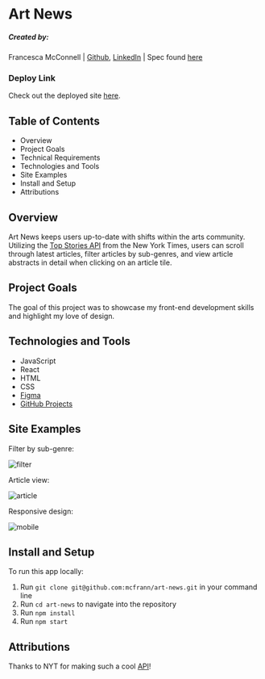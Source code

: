 # Art News

##### Created by:

Francesca McConnell | [Github](https://github.com/mcfrann), [LinkedIn](https://www.linkedin.com/in/francesca-mcconnell/)
| Spec found [here](https://mod4.turing.edu/projects/take_home/take_home_fe)

### Deploy Link

Check out the deployed site [here](https://your-art-news.herokuapp.com/).

## Table of Contents

- Overview
- Project Goals
- Technical Requirements
- Technologies and Tools
- Site Examples
- Install and Setup
- Attributions

## Overview

Art News keeps users up-to-date with shifts within the arts community. Utilizing the [Top Stories API](https://developer.nytimes.com/docs/top-stories-product/1/overview) from the New York Times, users can scroll through latest articles, filter articles by sub-genres, and view article abstracts in detail when clicking on an article tile.

## Project Goals

The goal of this project was to showcase my front-end development skills and highlight my love of design.

## Technologies and Tools

- JavaScript
- React
- HTML
- CSS
- [Figma](https://www.figma.com/file/0roCkfxvV9Vtm2LUs6EC0Z/Untitled?node-id=0%3A1)
- [GitHub Projects](https://github.com/mcfrann/art-news/projects/1)

## Site Examples

Filter by sub-genre:

![filter](https://media.giphy.com/media/Ouw3KbzGWWDVfTkc2q/giphy.gif)

Article view:

![article](https://media.giphy.com/media/NzVheexzoXg5iFASox/giphy.gif)

Responsive design:

![mobile](https://media.giphy.com/media/re83LWtRLXH5tk8i7y/giphy.gif)

## Install and Setup

To run this app locally:

1. Run `git clone git@github.com:mcfrann/art-news.git` in your command line
2. Run `cd art-news` to navigate into the repository
3. Run `npm install`
4. Run `npm start`

## Attributions

Thanks to NYT for making such a cool [API](https://developer.nytimes.com/docs/top-stories-product/1/overview)!
